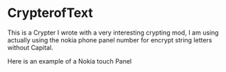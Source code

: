 # CrypterofText
This is a Crypter I wrote with a very interesting crypting mod, 
I am using actually using the nokia phone panel number for encrypt string letters without Capital.



Here is an example of a Nokia touch Panel



